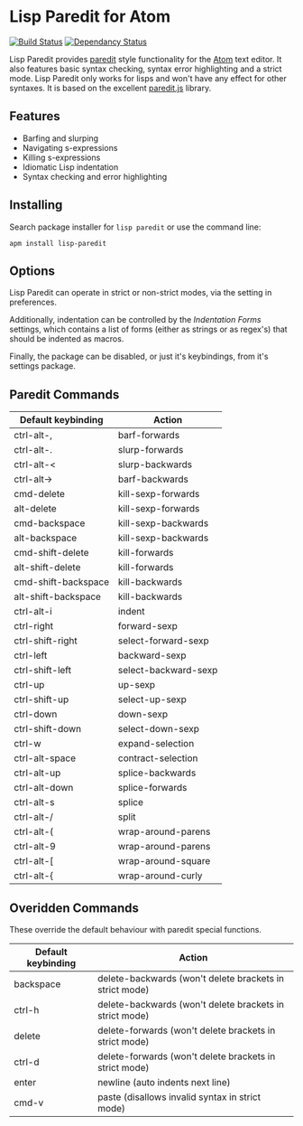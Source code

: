 # Lisp Paredit for Atom

[![Build Status](https://travis-ci.org/neil-lindquist/lisp-paredit.svg?branch=master)](https://travis-ci.org/neil-lindquist/lisp-paredit)
[![Dependancy Status](https://img.shields.io/david/neil-lindquist/lisp-paredit.svg)](https://david-dm.org/neil-lindquist/lisp-paredit)

Lisp Paredit provides [paredit](http://danmidwood.com/content/2014/11/21/animated-paredit.html) style
functionality for the [Atom](http://atom.io) text editor. It also features basic
syntax checking, syntax error highlighting and a strict mode.
Lisp Paredit only works for lisps and won't have any effect for other syntaxes. It is
based on the excellent [paredit.js](http://robert.kra.hn/projects/paredit-js) library.

## Features
 - Barfing and slurping
 - Navigating s-expressions
 - Killing s-expressions
 - Idiomatic Lisp indentation
 - Syntax checking and error highlighting

## Installing
Search package installer for `lisp paredit` or use the command line:

`apm install lisp-paredit`

## Options
Lisp Paredit can operate in strict or non-strict modes, via the setting in preferences.

Additionally, indentation can be controlled by the *Indentation Forms* settings, which contains a list of forms (either as strings or as regex's) that should be indented as macros.

Finally, the package can be disabled, or just it's keybindings, from it's settings package.

## Paredit Commands
Default keybinding | Action
------------------ | ------
ctrl-alt-,         | barf-forwards
ctrl-alt-.         | slurp-forwards
ctrl-alt-<         | slurp-backwards
ctrl-alt->         | barf-backwards
cmd-delete         | kill-sexp-forwards
alt-delete         | kill-sexp-forwards
cmd-backspace      | kill-sexp-backwards
alt-backspace      | kill-sexp-backwards
cmd-shift-delete   | kill-forwards
alt-shift-delete   | kill-forwards
cmd-shift-backspace| kill-backwards
alt-shift-backspace| kill-backwards
ctrl-alt-i         | indent
ctrl-right         | forward-sexp
ctrl-shift-right   | select-forward-sexp
ctrl-left          | backward-sexp
ctrl-shift-left    | select-backward-sexp
ctrl-up            | up-sexp
ctrl-shift-up      | select-up-sexp
ctrl-down          | down-sexp
ctrl-shift-down    | select-down-sexp
ctrl-w             | expand-selection
ctrl-alt-space     | contract-selection
ctrl-alt-up        | splice-backwards
ctrl-alt-down      | splice-forwards
ctrl-alt-s         | splice
ctrl-alt-/         | split
ctrl-alt-(         | wrap-around-parens
ctrl-alt-9         | wrap-around-parens
ctrl-alt-[         | wrap-around-square
ctrl-alt-{         | wrap-around-curly


## Overidden Commands
These override the default behaviour with paredit special functions.

Default keybinding | Action
------------------ | ------
backspace          | delete-backwards (won't delete brackets in strict mode)
ctrl-h             | delete-backwards (won't delete brackets in strict mode)
delete             | delete-forwards (won't delete brackets in strict mode)
ctrl-d             | delete-forwards (won't delete brackets in strict mode)
enter              | newline (auto indents next line)
cmd-v              | paste (disallows invalid syntax in strict mode)
